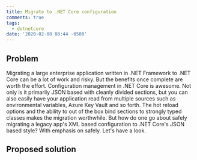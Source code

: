 ```yaml
---
title: Migrate to .NET Core configuration
comments: true
tags:
  - dotnetcore
date: '2020-02-08 08:44 -0500'
---
```

## Problem

Migrating a large enterprise application written in .NET Framework to .NET Core can be  a lot of work and risky. But the benefits once complete are worth the effort. Configuration management in .NET Core is awesome. Not only is it primarily JSON based with cleanly divided sections, but you can also easily have your application read from multiple sources such as environmental variables, Azure Key Vault and so forth. The hot reload options and the ability to out of the box bind sections to strongly typed classes makes the migration worthwhile. But how do one go about safely migrating a legacy app's XML based configuration to .NET Core's JSON based style? With emphasis on safely. Let's have a look. 

## Proposed solution
